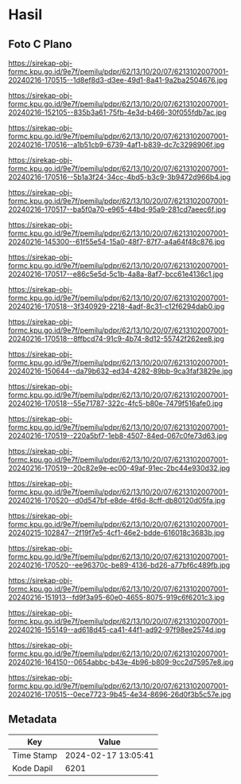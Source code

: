 # Hasil

## Foto C Plano

https://sirekap-obj-formc.kpu.go.id/9e7f/pemilu/pdpr/62/13/10/20/07/6213102007001-20240216-170515--1d8ef8d3-d3ee-49d1-8a41-9a2ba2504676.jpg

https://sirekap-obj-formc.kpu.go.id/9e7f/pemilu/pdpr/62/13/10/20/07/6213102007001-20240216-152105--835b3a61-75fb-4e3d-b466-30f055fdb7ac.jpg

https://sirekap-obj-formc.kpu.go.id/9e7f/pemilu/pdpr/62/13/10/20/07/6213102007001-20240216-170516--a1b51cb9-6739-4af1-b839-dc7c3298906f.jpg

https://sirekap-obj-formc.kpu.go.id/9e7f/pemilu/pdpr/62/13/10/20/07/6213102007001-20240216-170516--5b1a3f24-34cc-4bd5-b3c9-3b9472d966b4.jpg

https://sirekap-obj-formc.kpu.go.id/9e7f/pemilu/pdpr/62/13/10/20/07/6213102007001-20240216-170517--ba5f0a70-e965-44bd-95a9-281cd7aeec6f.jpg

https://sirekap-obj-formc.kpu.go.id/9e7f/pemilu/pdpr/62/13/10/20/07/6213102007001-20240216-145300--61f55e54-15a0-48f7-87f7-a4a64f48c876.jpg

https://sirekap-obj-formc.kpu.go.id/9e7f/pemilu/pdpr/62/13/10/20/07/6213102007001-20240216-170517--e86c5e5d-5c1b-4a8a-8af7-bcc61e4136c1.jpg

https://sirekap-obj-formc.kpu.go.id/9e7f/pemilu/pdpr/62/13/10/20/07/6213102007001-20240216-170518--3f340929-2218-4adf-8c31-c12f6294dab0.jpg

https://sirekap-obj-formc.kpu.go.id/9e7f/pemilu/pdpr/62/13/10/20/07/6213102007001-20240216-170518--8ffbcd74-91c9-4b74-8d12-55742f262ee8.jpg

https://sirekap-obj-formc.kpu.go.id/9e7f/pemilu/pdpr/62/13/10/20/07/6213102007001-20240216-150644--da79b632-ed34-4282-89bb-9ca3faf3829e.jpg

https://sirekap-obj-formc.kpu.go.id/9e7f/pemilu/pdpr/62/13/10/20/07/6213102007001-20240216-170518--55e71787-322c-4fc5-b80e-7479f516afe0.jpg

https://sirekap-obj-formc.kpu.go.id/9e7f/pemilu/pdpr/62/13/10/20/07/6213102007001-20240216-170519--220a5bf7-1eb8-4507-84ed-067c0fe73d63.jpg

https://sirekap-obj-formc.kpu.go.id/9e7f/pemilu/pdpr/62/13/10/20/07/6213102007001-20240216-170519--20c82e9e-ec00-49af-91ec-2bc44e930d32.jpg

https://sirekap-obj-formc.kpu.go.id/9e7f/pemilu/pdpr/62/13/10/20/07/6213102007001-20240216-170520--d0d547bf-e8de-4f6d-8cff-db80120d05fa.jpg

https://sirekap-obj-formc.kpu.go.id/9e7f/pemilu/pdpr/62/13/10/20/07/6213102007001-20240215-102847--2f19f7e5-4cf1-46e2-bdde-616018c3683b.jpg

https://sirekap-obj-formc.kpu.go.id/9e7f/pemilu/pdpr/62/13/10/20/07/6213102007001-20240216-170520--ee96370c-be89-4136-bd26-a77bf6c489fb.jpg

https://sirekap-obj-formc.kpu.go.id/9e7f/pemilu/pdpr/62/13/10/20/07/6213102007001-20240216-151913--fd9f3a95-60e0-4655-8075-919c6f6201c3.jpg

https://sirekap-obj-formc.kpu.go.id/9e7f/pemilu/pdpr/62/13/10/20/07/6213102007001-20240216-155149--ad618d45-ca41-44f1-ad92-97f98ee2574d.jpg

https://sirekap-obj-formc.kpu.go.id/9e7f/pemilu/pdpr/62/13/10/20/07/6213102007001-20240216-164150--0654abbc-b43e-4b96-b809-9cc2d75957e8.jpg

https://sirekap-obj-formc.kpu.go.id/9e7f/pemilu/pdpr/62/13/10/20/07/6213102007001-20240216-170515--0ece7723-9b45-4e34-8696-26d0f3b5c57e.jpg


## Metadata

| Key        | Value               |
| ---------- | ------------------- |
| Time Stamp | 2024-02-17 13:05:41 |
| Kode Dapil | 6201                |



